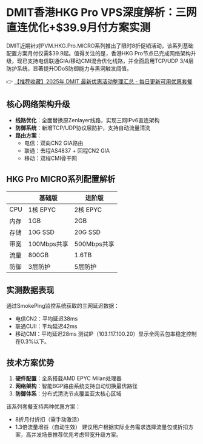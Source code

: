 # DMIT香港HKG Pro VPS深度解析：三网直连优化+$39.9月付方案实测

DMIT近期针对PVM.HKG.Pro.MICRO系列推出了限时8折促销活动，该系列基础配置方案月付仅需$39.9起。值得关注的是，香港HKG Pro节点已完成网络架构升级，现已支持电信联通GIA/移动CMI混合优化线路，并全面启用TCP/UDP 3/4层防护系统，显著提升DDoS防御能力与黑洞触发阈值。

👉 [【推荐收藏】2025年 DMIT 最新优惠活动整理汇总 - 每日更新可用优惠套餐](https://bit.ly/dmit_coupon)

## 核心网络架构升级
- **线路优化**：全面替换原Zenlayer线路，实现三网IPv6直连架构
- **防御系统**：新增TCP/UDP协议层防护，支持自动流量清洗
- **路由方案**：
  - 电信：双向CN2 GIA路由
  - 联通：去程AS4837 + 回程CN2 GIA
  - 移动：双程CMI骨干网

## HKG Pro MICRO系列配置解析
|| 基础版 | 进阶版 |
|---|---|---|
|CPU|1核 EPYC|2核 EPYC|
|内存|1GB|2GB|
|存储|10G SSD|20G SSD|
|带宽|100Mbps共享|500Mbps共享|
|流量|800GB|1.6TB|
|防御|3层防护|5层防护|

## 实测数据表现
通过SmokePing监控系统获取的三网延迟数据：
- 电信CN2：平均延迟38ms
- 联通CUII：平均延迟42ms
- 移动CMI：平均延迟28ms
测试IP（103.117.100.20）显示全网丢包率稳定控制在0.3%以下。

## 技术方案优势
1. **硬件配置**：全系搭载AMD EPYC Milan处理器
2. **网络架构**：智能BGP路由系统支持自动切换最优路径
3. **防御体系**：分布式清洗节点覆盖亚太核心区域

该系列套餐支持两种优惠方案：
- 8折月付折扣（需手动激活）
- 1.3倍流量增益（自动生效）
建议用户根据实际业务需求选择流量包或折扣方案，高并发场景推荐优先考虑带宽升级方案。